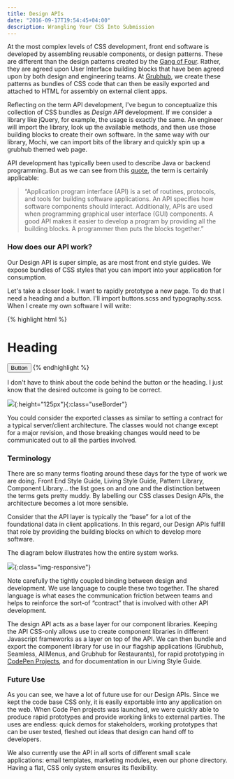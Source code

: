 ```yaml
---
title: Design APIs
date: "2016-09-17T19:54:45+04:00"
description: Wrangling Your CSS Into Submission
---
```


At the most complex levels of CSS development, front end software is developed by assembling reusable components, or design patterns. These are different than the design patterns created by the [Gang of Four](http://www.blackwasp.co.uk/gofpatterns.aspx). Rather, they are agreed upon User Interface building blocks that have been agreed upon by both design and engineering teams. At [Grubhub](https://www.grubhub.com), we create these patterns as bundles of CSS code that can then be easily exported and attached to HTML for assembly on external client apps.

Reflecting on the term API development, I've begun to conceptualize this collection of CSS bundles as _Design API_ development. If we consider a library like jQuery, for example, the usage is exactly the same. An engineer will import the library, look up the available methods, and then use those building blocks to create their own software. In the same way with our library, Mochi, we can import bits of the library and quickly spin up a grubhub themed web page.

API development has typically been used to describe Java or backend programming. But as we can see from this [quote](http://www.webopedia.com/TERM/A/API.html), the term is certainly applicable:

> “Application program interface (API) is a set of routines, protocols, and tools for building software applications. An API specifies how software components should interact. Additionally, APIs are used when programming graphical user interface (GUI) components. A good API makes it easier to develop a program by providing all the building blocks. A programmer then puts the blocks together.”

### How does our API work?

Our Design API is super simple, as are most front end style guides. We expose bundles of CSS styles that you can import into your application for consumption.

Let's take a closer look. I want to rapidly prototype a new page. To do that I need a heading and a button. I'll import buttons.scss and typography.scss. When I create my own software I will write:

{% highlight html %}

<h1>Heading</h1>
<button class=”s-btn”>Button</button>
{% endhighlight %}

I don't have to think about the code behind the button or the heading. I just know that the desired outcome is going to be correct.

![](/images/design-api-heading.png){:height="125px"}{:class="useBorder"}

You could consider the exported classes as similar to setting a contract for a typical server/client architecture. The classes would not change except for a major revision, and those breaking changes would need to be communicated out to all the parties involved.

### Terminology

There are so many terms floating around these days for the type of work we are doing. Front End Style Guide, Living Style Guide, Pattern Library, Component Library... the list goes on and one and the distinction between the terms gets pretty muddy. By labelling our CSS classes Design APIs, the architecture becomes a lot more sensible.

Consider that the API layer is typically the “base” for a lot of the foundational data in client applications. In this regard, our Design APIs fulfill that role by providing the building blocks on which to develop more software.

The diagram below illustrates how the entire system works.

![](/images/design-api-flow.png){:class="img-responsive"}

Note carefully the tightly coupled binding between design and development. We use language to couple these two together. The shared language is what eases the communication friction between teams and helps to reinforce the sort-of “contract” that is involved with other API development.

The design API acts as a base layer for our component libraries. Keeping the API CSS-only allows use to create component libraries in different Javascript frameworks as a layer on top of the API. We can then bundle and export the component library for use in our flagship applications (Grubhub, Seamless, AllMenus, and Grubhub for Restaurants), for rapid prototyping in [CodePen Projects](https://codepen.io/pro/projects/), and for documentation in our Living Style Guide.

### Future Use

As you can see, we have a lot of future use for our Design APIs. Since we kept the code base CSS only, it is easily exportable into any application on the web. When Code Pen projects was launched, we were quickly able to produce rapid prototypes and provide working links to external parties. The uses are endless: quick demos for stakeholders, working prototypes that can be user tested, fleshed out ideas that design can hand off to developers.

We also currently use the API in all sorts of different small scale applications: email templates, marketing modules, even our phone directory. Having a flat, CSS only system ensures its flexibility.
